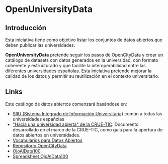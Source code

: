 # **OpenUniversityData**

## Introducción
Esta iniciativa tiene como objetivo listar los conjuntos de datos abiertos que deben publicar las universidades.

**OpenUniversityData** pretende seguir los pasos de [OpenCityData](http://opencitydata.es/web/guest/) y crear un catálogo de datasets con datos generados en la universidad, con formato coherente y estructurado y que facilite la interoperabilidad entre las diferentes universidades españolas. Esta iniciativa pretende mejorar la calidad de los datos y permitir su reutilización en el contexto universitario.

## Links

Este catálogo de datos abiertos comenzará basándose en:
+ [SIIU (Sistema Integrado de Información Universitaria)](http://www.mecd.gob.es/educacion-mecd/areas-educacion/universidades/estadisticas-informes/siiu.html) común a todas las universidades españolas
+ ["Hacia una universidad abierta" de la CRUE-TIC](http://tic.crue.org/wp-content/uploads/2016/03/Haciaunauniversidadabierta.pdf). Documento desarrollado en el marco de la CRUE-TIC, como guía para la apertura de datos abiertos en universidades.
+ [Vocabularios para Datos Abiertos](http://vocab.linkeddata.es/datosabiertos/)
+ [Repositorio OpenCityData](https://github.com/OpenCityData)
+ [OjoAlData100](http://ojoaldata100.okfn.es/).
+ [Spreadsheet OjoAlData100](https://docs.google.com/spreadsheets/d/1v8W-TPLIMhOAQiaGRZT_Eyt7VxmE1ZX_SiOiMMhZ7yw/edit?pli=1#gid=851471778)
